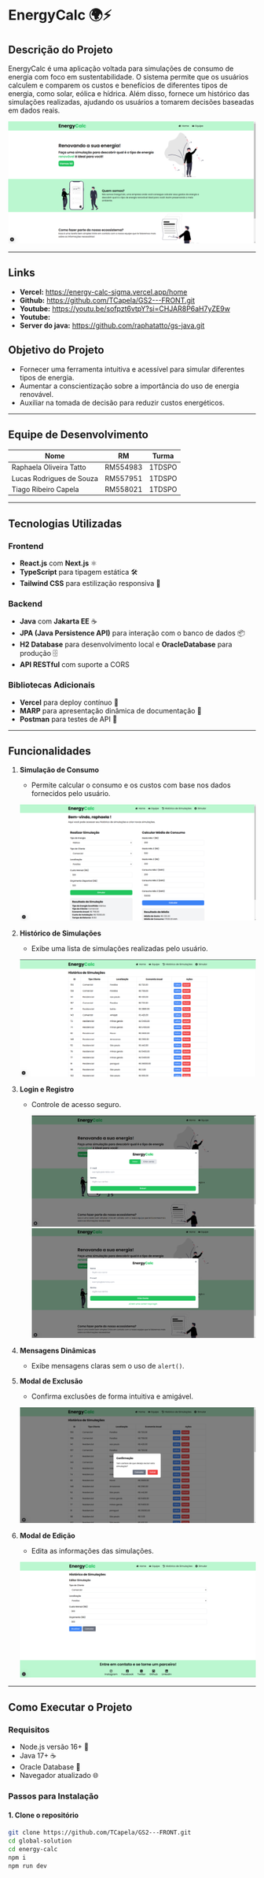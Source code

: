 # EnergyCalc 🌍⚡

## **Descrição do Projeto**

EnergyCalc é uma aplicação voltada para simulações de consumo de energia com foco em sustentabilidade. O sistema permite que os usuários calculem e comparem os custos e benefícios de diferentes tipos de energia, como solar, eólica e hídrica. Além disso, fornece um histórico das simulações realizadas, ajudando os usuários a tomarem decisões baseadas em dados reais.

![home](https://github.com/TCapela/GS2---FRONT/blob/main/global-solution/energy-calc/public/imgs/readme-imgs/home.png "home")

---

## **Links**

- **Vercel:** https://energy-calc-sigma.vercel.app/home
- **Github:** https://github.com/TCapela/GS2---FRONT.git
- **Youtube:** https://youtu.be/sofpzt6vtpY?si=CHJAR8P6aH7yZE9w
- **Youtube:** 
- **Server do java:** https://github.com/raphatatto/gs-java.git
## **Objetivo do Projeto**

- Fornecer uma ferramenta intuitiva e acessível para simular diferentes tipos de energia.
- Aumentar a conscientização sobre a importância do uso de energia renovável.
- Auxiliar na tomada de decisão para reduzir custos energéticos.

---

## **Equipe de Desenvolvimento**

| Nome                       | RM       | Turma  |
|----------------------------|----------|--------|
| Raphaela Oliveira Tatto    | RM554983 | 1TDSPO |
| Lucas Rodrigues de Souza   | RM557951 | 1TDSPO |
| Tiago Ribeiro Capela       | RM558021 | 1TDSPO |

---

## **Tecnologias Utilizadas**

### **Frontend**
- **React.js** com **Next.js** ⚛️
- **TypeScript** para tipagem estática 🛠️
- **Tailwind CSS** para estilização responsiva 🎨

### **Backend**
- **Java** com **Jakarta EE** ☕
- **JPA (Java Persistence API)** para interação com o banco de dados 📦
- **H2 Database** para desenvolvimento local e **OracleDatabase** para produção 🗄️
- **API RESTful** com suporte a CORS

### **Bibliotecas Adicionais**
- **Vercel** para deploy contínuo 🚀
- **MARP** para apresentação dinâmica de documentação 📄
- **Postman** para testes de API 🔧

---

## **Funcionalidades**

1. **Simulação de Consumo**
   - Permite calcular o consumo e os custos com base nos dados fornecidos pelo usuário.

   ![profile](https://github.com/TCapela/GS2---FRONT/blob/main/global-solution/energy-calc/public/imgs/readme-imgs/profile.png "profile")

2. **Histórico de Simulações**
   - Exibe uma lista de simulações realizadas pelo usuário.

   ![historico](https://github.com/TCapela/GS2---FRONT/blob/main/global-solution/energy-calc/public/imgs/readme-imgs/historico.png "historico")

3. **Login e Registro**
   - Controle de acesso seguro.

     ![login](https://github.com/TCapela/GS2---FRONT/blob/main/global-solution/energy-calc/public/imgs/readme-imgs/login-modal.png "login")
     ![cadastro](https://github.com/TCapela/GS2---FRONT/blob/main/global-solution/energy-calc/public/imgs/readme-imgs/cadastro-modal.png "cadastro")

4. **Mensagens Dinâmicas**
   - Exibe mensagens claras sem o uso de `alert()`.

5. **Modal de Exclusão**
   - Confirma exclusões de forma intuitiva e amigável.

   ![excluir](https://github.com/TCapela/GS2---FRONT/blob/main/global-solution/energy-calc/public/imgs/readme-imgs/excluir-historico.png "excluir")

6. **Modal de Edição**
   - Edita as informações das simulações.

   ![editar](https://github.com/TCapela/GS2---FRONT/blob/main/global-solution/energy-calc/public/imgs/readme-imgs/editar-historico.png "editar")

---

## **Como Executar o Projeto**

### **Requisitos**

- Node.js versão 16+ 🔧
- Java 17+ ☕
- Oracle Database 🎲
- Navegador atualizado 🌐

### **Passos para Instalação**

#### **1. Clone o repositório**
```bash
git clone https://github.com/TCapela/GS2---FRONT.git
cd global-solution
cd energy-calc
npm i
npm run dev
